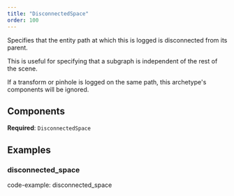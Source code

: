 ```yaml
---
title: "DisconnectedSpace"
order: 100
---
```


Specifies that the entity path at which this is logged is disconnected from its parent.

This is useful for specifying that a subgraph is independent of the rest of the scene.

If a transform or pinhole is logged on the same path, this archetype's components
will be ignored.

## Components

**Required**: `DisconnectedSpace`

## Examples

### disconnected_space

code-example: disconnected_space

